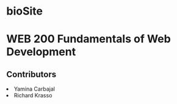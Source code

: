 # bioSite
<h1> WEB 200 Fundamentals of Web Development </h1>
<h2>Contributors</h2>
 <li> Yamina Carbajal</li>
 <li> Richard Krasso</li>

